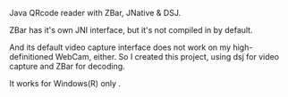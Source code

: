 Java QRcode reader with ZBar, JNative & DSJ.

ZBar has it's own JNI interface, but it's not compiled in by default.


And its default video capture interface does not work on my high-definitioned WebCam, either. So I created this project, using dsj for video capture and ZBar for decoding.

It works for Windows(R) only .